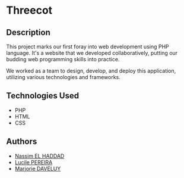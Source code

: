 # Threecot

## Description

This project marks our first foray into web development using PHP language. It's a website that we developed collaboratively, putting our budding web programming skills into practice.

We worked as a team to design, develop, and deploy this application, utilizing various technologies and frameworks.

## Technologies Used

- PHP
- HTML
- CSS

## Authors

- [Nassim EL HADDAD](https://github.com/NassimEH)
- [Lucile PEREIRA](https://www.linkedin.com/in/lucile-pereira-a37823290/)
- [Marjorie DAVELUY](https://www.linkedin.com/in/marjorie-daveluy/)

